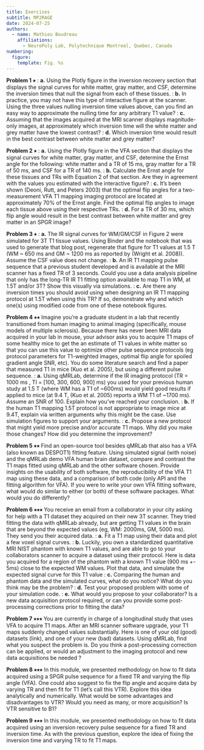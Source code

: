```yaml
---
title: Exercises
subtitle: MP2RAGE
date: 2024-07-25
authors:
  - name: Mathieu Boudreau
    affiliations:
      - NeuroPoly Lab, Polytechnique Montreal, Quebec, Canada
numbering:
  figure:
    template: Fig. %s
---
```


**Problem 1 ⭑**
:  **a.** Using the Plotly figure in the inversion recovery section that displays the signal curves for white matter, gray matter, and CSF, determine the inversion times that null the signal from each of these tissues.
:  **b.** In practice, you may not have this type of interactive figure at the scanner. Using the three values nulling inversion time values above, can you find an easy way to approximate the nulling time for any arbitrary T1 value?
:  **c.** Assuming that the images acquired at the MRI scanner displays magnitude-only images, at approximately which inversion time will the white matter and grey matter have the lowest contrast?
:  **d.** Which inversion time would result in the best contrast between white matter and grey matter?

**Problem 2 ⭑**
:  **a.** Using the Plotly figure in the VFA section that displays the signal curves for white matter, gray matter, and CSF, determine the Ernst angle for the following: white matter and a TR of 15 ms, gray matter for a TR of 50 ms, and CSF for a TR of 140 ms.
:  **b.** Calculate the Ernst angle for these tissues and TRs with Equation 2 of that section. Are they in agreement with the values you estimated with the interactive figure?
:  **c.** It’s been shown (Deoni, Rutt, and Peters 2003) that the optimal flip angles for a two-measurement VFA T1 mapping imaging protocol are located at approximately 70% of the Ernst angle. Find the optimal flip angles to image each tissue above using their respective TRs.
:  **d.** For a TR of 30 ms, which flip angle would result in the best contrast between white matter and grey matter in an SPGR image?

**Problem 3 ⭑**
:  **a.** The IR signal curves for WM/GM/CSF in Figure 2 were simulated for 3T T1 tissue values. Using Binder and the notebook that was used to generate that blog post, regenerate that figure for T1 values at 1.5 T (WM ~ 650 ms and GM ~ 1200 ms as reported by (Wright et al. 2008)). Assume the CSF value does not change. 
:  **b.** An IR T1 mapping pulse sequence that a previous student developed and is available at the MRI scanner has a fixed TR of 3 seconds. Could you use a data analysis pipeline that only has the long-TR IR T1 fitting option available to map T1 in WM, at 1.5T and/or 3T? Show this visually via simulations.
:  **c.** Are there any inversion times you should avoid using when designing an IR T1 mapping protocol at 1.5T when using this TR? If so, demonstrate why and which one(s) using modified code from one of these notebook figures.

**Problem 4 ⭑⭑**
Imagine you’re a graduate student in a lab that recently transitioned from human imaging to animal imaging (specifically, mouse models of multiple sclerosis). Because there has never been MRI data acquired in your lab in mouse, your advisor asks you to acquire T1 maps of some healthy mice to get the an estimate of T1 values in white matter so that you can use this value to optimize other pulse sequence protocols (eg protocol parameters for T1-weighted images, optimal flip angle for spoiled gradient angle SNR, etc). You do some literature search and find a paper that measured T1 in mice (Kuo et al. 2005), but using a different pulse sequence.
:  **a.** Using qMRLab, determine if the IR imaging protocol (TR = 1000 ms , TI = [100, 300, 600, 900] ms) you used for your previous human study at 1.5 T (where WM has a T1 of ~600ms) would yield good results if applied to mice (at 9.4 T, (Kuo et al. 2005) reports a WM T1 of ~1700 ms). Assume an SNR of 100. Explain how you’ve reached your conclusion.
:  **b.** If the human T1 mapping 1.5T protocol is not appropriate to image mice at 9.4T, explain via written arguments why this might be the case. Use simulation figures to support your arguments. 
:  **c.** Propose a new protocol that might yield more precise and/or accurate T1 maps. Why did you make those changes? How did you determine the improvement?

**Problem 5 ⭑⭑**
Find an open-source tool besides qMRLab that also has a VFA (also known as DESPOT1) fitting feature. Using simulated signal (with noise) and the qMRLab demo VFA human brain dataset, compare and contrast the T1 maps fitted using qMRLab and the other software chosen. Provide insights on the usability of both software, the reproducibility of the VFA T1 map using these data, and a comparison of both code (only API and the fitting algorithm for VFA). If you were to write your own VFA fitting software, what would do similar to either (or both) of these software packages. What would you do differently?

**Problem 6 ⭑⭑⭑**
You receive an email from a collaborator in your city asking for help with a T1 dataset they acquired on their new 3T scanner. They tried fitting the data with qMRLab already, but are getting T1 values in the brain that are beyond the expected values (eg, WM: 2000ms, GM, 5000 ms). They send you their acquired data.
:  **a.** Fit a T1 map using their data and plot a few voxel signal curves.
:  **b.** Luckily, you own a standardized quantitative MRI NIST phantom with known T1 values, and are able to go to your collaborators scanner to acquire a dataset using their protocol. Here is data you acquired for a region of the phantom with a known T1 value (900 ms +- 5ms) close to the expected WM values. Plot that data, and simulate the expected signal curve for this T1 value
:  **c.** Comparing the human and phantom data and the simulated curves, what do you notice? What do you think may be the problem?
:  **d.** Test your proposed problem with some of your simulation code.
:  **e.** What would you propose to your collaborator? Is a new data acquisition protocol required, or can you provide some post-processing corrections prior to fitting the  data?

**Problem 7 ⭑⭑⭑** You are currently in charge of a longitudinal study that uses VFA to acquire T1 maps. After an MRI scanner software upgrade, your T1 maps suddenly changed values substantially. Here is one of your old (good) datasets (link), and one of your new (bad) datasets. Using qMRLab, find what you suspect the problem is. Do you think a post-processing correction can be applied, or would an adjustment to the imaging protocol and new data acquisitions be needed ?

**Problem 8 ⭑⭑⭑**
In this module, we presented methodology on how to fit data acquired using a SPGR pulse sequence for a fixed TR and varying the flip angle (VFA). One could also suggest to fix the flip angle and acquire data by varying TR and then fit for T1 (let’s call this VTR). Explore this idea analytically and numerically. What would be some advantages and disadvantages to VTR? Would you need as many, or more acquisition? Is VTR sensitive to B1?

**Problem 9 ⭑⭑⭑**
In this module, we presented methodology on how to fit data acquired using an inversion recovery pulse sequence for a fixed TR and inversion time. As with the previous question, explore the idea of fixing the inversion time and varying TR to fit T1 maps.

